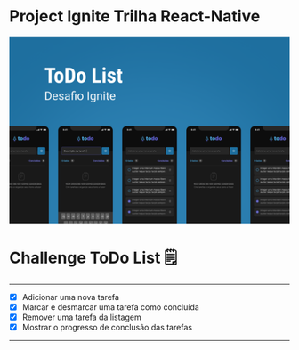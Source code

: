 # Project Ignite Trilha React-Native


![photoMain](https://github.com/Diego-Lopes/ignite-challenges/blob/main/react-native/01-fundamentos-React-Native/Challenge/todo/assets/Capa.png)





# Challenge ToDo List 🗒️

---

- [x] Adicionar uma nova tarefa
- [x] Marcar e desmarcar uma tarefa como concluída
- [x] Remover uma tarefa da listagem
- [x] Mostrar o progresso de conclusão das tarefas

---

